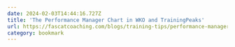 ```yaml
---
date: 2024-02-03T14:44:16.727Z
title: 'The Performance Manager Chart in WKO and TrainingPeaks'
url: https://fascatcoaching.com/blogs/training-tips/performance-manager-chart
category: bookmark
---
```

